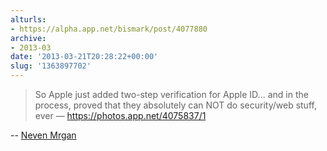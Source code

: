 ```yaml
---
alturls:
- https://alpha.app.net/bismark/post/4077880
archive:
- 2013-03
date: '2013-03-21T20:28:22+00:00'
slug: '1363897702'
---
```


> So Apple just added two-step verification for Apple ID... and in the process, proved that they absolutely can NOT do security/web stuff, ever — https://photos.app.net/4075837/1

-- [Neven Mrgan](https://alpha.app.net/mrgan/post/4075837)

